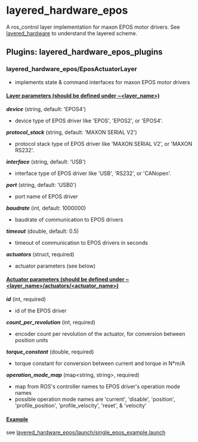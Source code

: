 # layered_hardware_epos
A ros_control layer implementation for maxon EPOS motor drivers. See [layered_hardware](https://github.com/yoshito-n-students/layered_hardware) to understand the layered scheme.

## Plugins: layered_hardware_epos_plugins
### layered_hardware_epos/EposActuatorLayer
* implements state & command interfaces for maxon EPOS motor drivers
#### <u>Layer parameters (should be defined under ~<layer_name>)</u>
___device___ (string, default: 'EPOS4')
* device type of EPOS driver like 'EPOS', 'EPOS2', or 'EPOS4'.

___protocol_stack___ (string, default: 'MAXON SERIAL V2')
* protocol stack type of EPOS driver like 'MAXON SERIAL V2', or 'MAXON RS232'.

___interface___ (string, default: 'USB')
* interface type of EPOS driver like 'USB', 'RS232', or 'CANopen'.

___port___ (string, default: 'USB0')
* port name of EPOS driver

___baudrate___ (int, default: 1000000)
* baudrate of communication to EPOS drivers

___timeout___ (double, default: 0.5)
* timeout of communication to EPOS drivers in seconds

___actuators___ (struct, required)
* actuator parameters (see below)

#### <u>Actuator parameters (should be defined under ~<layer_name>/actuators/<actuator_name>)</u>
___id___ (int, required)
* id of the EPOS driver

___count_per_revolution___ (int, required)
* encoder count per revolution of the actuator, for conversion between position units

___torque_constant___ (double, required)
* torque constant for conversion between current and torque in N*m/A

___operation_mode_map___ (map<string, string>, required)
* map from ROS's controller names to EPOS driver's operation mode names
* possible operation mode names are 'current', 'disable', 'position', 'profile_position', 'profile_velocity', 'reset', & 'velocity'

#### <u>Example</u>
see [layered_hardware_epos/launch/single_epos_example.launch](layered_hardware_epos/launch/single_epos_example.launch)